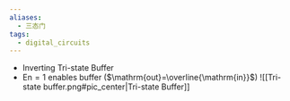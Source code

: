 ```yaml
---
aliases:
  - 三态门
tags:
  - digital_circuits
---
```

- Inverting Tri-state Buffer
- $\mathrm{En}=1$ enables buffer ($\mathrm{out}=\overline{\mathrm{in}}$)
![[Tri-state buffer.png#pic_center|Tri-state Buffer]]